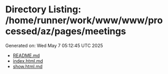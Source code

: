 # Directory Listing: /home/runner/work/www/www/processed/az/pages/meetings
Generated on: Wed May  7 05:12:45 UTC 2025

- [README.md](README.md)
- [index.html.md](index.html.md)
- [show.html.md](show.html.md)
